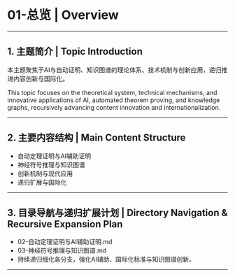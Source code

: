 # 01-总览 | Overview

---

## 1. 主题简介 | Topic Introduction

本主题聚焦于AI与自动证明、知识图谱的理论体系、技术机制与创新应用，递归推进内容创新与国际化。

This topic focuses on the theoretical system, technical mechanisms, and innovative applications of AI, automated theorem proving, and knowledge graphs, recursively advancing content innovation and internationalization.

---

## 2. 主要内容结构 | Main Content Structure

- 自动定理证明与AI辅助证明
- 神经符号推理与知识图谱
- 创新机制与现代应用
- 递归扩展与国际化

---

## 3. 目录导航与递归扩展计划 | Directory Navigation & Recursive Expansion Plan

- 02-自动定理证明与AI辅助证明.md
- 03-神经符号推理与知识图谱.md
- 持续递归细化各分支，强化AI辅助、国际化标准与知识图谱创新。

---
